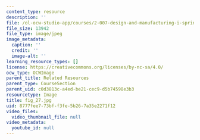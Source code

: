 ```yaml
---
content_type: resource
description: ''
file: /ol-ocw-studio-app/courses/2-007-design-and-manufacturing-i-spring-2009/8777fee773bff3fe5b267a35e2271f12_fig_27.jpg
file_size: 13942
file_type: image/jpeg
image_metadata:
  caption: ''
  credit: ''
  image-alt: ''
learning_resource_types: []
license: https://creativecommons.org/licenses/by-nc-sa/4.0/
ocw_type: OCWImage
parent_title: Related Resources
parent_type: CourseSection
parent_uid: c0d3813c-a4ed-be21-cec9-d5b74598e3b3
resourcetype: Image
title: fig_27.jpg
uid: 8777fee7-73bf-f3fe-5b26-7a35e2271f12
video_files:
  video_thumbnail_file: null
video_metadata:
  youtube_id: null
---
```

